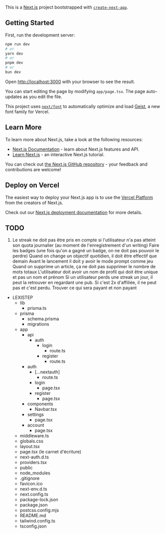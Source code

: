 This is a [Next.js](https://nextjs.org) project bootstrapped with [`create-next-app`](https://nextjs.org/docs/app/api-reference/cli/create-next-app).

## Getting Started

First, run the development server:

```bash
npm run dev
# or
yarn dev
# or
pnpm dev
# or
bun dev
```

Open [http://localhost:3000](http://localhost:3000) with your browser to see the result.

You can start editing the page by modifying `app/page.tsx`. The page auto-updates as you edit the file.

This project uses [`next/font`](https://nextjs.org/docs/app/building-your-application/optimizing/fonts) to automatically optimize and load [Geist](https://vercel.com/font), a new font family for Vercel.

## Learn More

To learn more about Next.js, take a look at the following resources:

- [Next.js Documentation](https://nextjs.org/docs) - learn about Next.js features and API.
- [Learn Next.js](https://nextjs.org/learn) - an interactive Next.js tutorial.

You can check out [the Next.js GitHub repository](https://github.com/vercel/next.js) - your feedback and contributions are welcome!

## Deploy on Vercel

The easiest way to deploy your Next.js app is to use the [Vercel Platform](https://vercel.com/new?utm_medium=default-template&filter=next.js&utm_source=create-next-app&utm_campaign=create-next-app-readme) from the creators of Next.js.

Check out our [Next.js deployment documentation](https://nextjs.org/docs/app/building-your-application/deploying) for more details.

## TODO 


1. Le streak ne doit pas être pris en compte si l'utilisateur n'a pas atteint son quota journalier (au moment de l'enregistrement d'un writing)
Faire les badges (une fois qu'on a gagné un badge, on ne doit pas pouvoir le perdre)
Quand on change un objectif quotidien, il doit être effectif que demain
Avant le lancement il doit y avoir le mode prompt comme jeu
Quand on supprime un article, ça ne doit pas supprimer le nombre de mots totaux
L'utilisateur doit avoir un nom de profil qui doit être unique et pas un nom et prénom
Si un utilisateur perds une streak un jour, il peut la retrouver en regardant une pub. Si c'est 2x d'affiliée, il ne peut pas et c'est perdu. 
Trouver ce qui sera payant et non payant

- LEXISTEP
  - lib
    - prisma.ts
  - prisma
    - schema.prisma
    - migrations
  - app
    - api
      - auth
        - login
          - route.ts
        - register
          - route.ts
    - auth
      - [...nextauth]
        - route.ts
      - login
        - page.tsx
      - register
        - page.tsx
    - components
      - Navbar.tsx
    - settings
      - page.tsx
    - account
      - page.tsx
  - middleware.ts
  - globals.css
  - layout.tsx
  - page.tsx (le carnet d'écriture)
  - next-auth.d.ts
  - providers.tsx
  - public
  - node_modules
  - .gitignore
  - favicon.ico
  - next-env.d.ts
  - next.config.ts
  - package-lock.json
  - package.json
  - postcss.config.mjs
  - README.md
  - tailwind.config.ts
  - tsconfig.json
